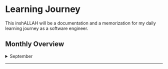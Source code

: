 # Learning Journey
This inshALLAH will be a documentation and a memorization for my daily learning journey as a software engineer.

## Monthly Overview

<details> 
<summary> September </summary>
</br>

[September Directory](September/)
- Dropdown menu in GitHub

</details>

---
